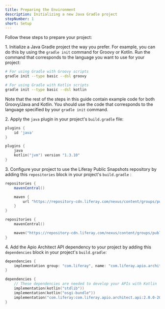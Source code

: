 ```yaml
---
title: Preparing the Environment
description: Initializing a new Java Gradle project
stepNumber: 1
short: Setup
---
```


Follow these steps to prepare your project:

1\.  Initialize a Java Gradle project the way you prefer. For example, you can do this by using the `gradle init` command for Groovy or Kotlin. Run the command that corresponds to the language you want to use for your project: 

```bash
# For using Gradle with Groovy scripts
gradle init --type basic --dsl groovy

# For using Gradle with Kotlin scripts
gradle init --type basic --dsl kotlin
```

Note that the rest of the steps in this guide contain example code for both Groovy/Java and Kotlin. You should use the code that corresponds to the language specified by your `gradle init` command. 

2\.  Apply the `java` plugin in your project's `build.gradle` file:

```groovy gradle
plugins {
    id 'java'
}
```

```kotlin kotlin-dsl
plugins {
    java
    kotlin("jvm") version "1.3.10"
}
```

3\.  Configure your project to use the Liferay Public Snapshots repository by adding this `repositories` block in your project's `build.gradle` :

```groovy gradle
repositories {
    mavenCentral()

    maven {
        url "https://repository-cdn.liferay.com/nexus/content/groups/public"
    }
}
```

```kotlin kotlin-dsl
repositories {
    mavenCentral()

    maven("https://repository-cdn.liferay.com/nexus/content/groups/public")
}
```

4\.  Add the Apio Architect API dependency to your project by adding this `dependencies` block in your project's `build.gradle`: 

```groovy gradle
dependencies {
    implementation group: "com.liferay", name: "com.liferay.apio.architect.api", version: "2.0.0-20181212.154022-16"
}
```

```kotlin kotlin-dsl
dependencies {
    // These dependencies are needed to develop your APIs with Kotlin
    implementation(kotlin("stdlib"))
    implementation(kotlin("osgi-bundle"))
    implementation("com.liferay:com.liferay.apio.architect.api:2.0.0-20181212.154022-16")
}
```
